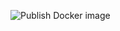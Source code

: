 ![Publish Docker image](https://github.com/Borales/actions-yarn/workflows/Publish%20Docker%20image/badge.svg)
